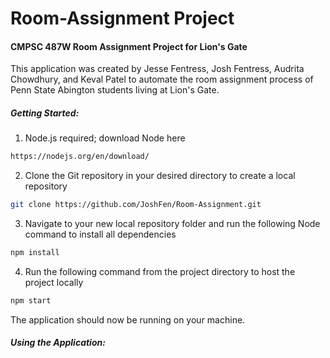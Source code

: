 # Room-Assignment Project
#### CMPSC 487W Room Assignment Project for Lion's Gate
This application was created by Jesse Fentress, Josh Fentress,
Audrita Chowdhury, and Keval Patel to automate the room 
assignment process of Penn State Abington students living at
Lion's Gate.

##### Getting Started:

1. Node.js required; download Node here
```bash
https://nodejs.org/en/download/
```

2. Clone the Git repository in your desired directory to 
create a local repository
```bash
git clone https://github.com/JoshFen/Room-Assignment.git
```

3. Navigate to your new local repository folder and run
the following Node command to install all dependencies
```bash
npm install
```

4. Run the following command from the project directory
to host the project locally
```bash
npm start
```

The application should now be running on your machine.

##### Using the Application:

